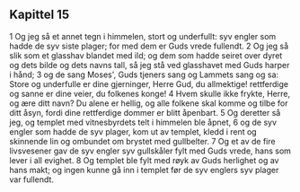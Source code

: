 ## Kapittel 15

1 Og jeg så et annet tegn i himmelen, stort og underfullt: syv engler som hadde de syv siste plager; for med dem er Guds vrede fullendt.
2 Og jeg så slik som et glasshav blandet med ild; og dem som hadde seiret over dyret og dets bilde og dets navns tall, så jeg stå ved glasshavet med Guds harper i hånd;
3 og de sang Moses', Guds tjeners sang og Lammets sang og sa: Store og underfulle er dine gjerninger, Herre Gud, du allmektige! rettferdige og sanne er dine veier, du folkenes konge!
4 Hvem skulle ikke frykte, Herre, og ære ditt navn? Du alene er hellig, og alle folkene skal komme og tilbe for ditt åsyn, fordi dine rettferdige dommer er blitt åpenbart.
5 Og deretter så jeg, og templet med vitnesbyrdets telt i himmelen ble åpnet,
6 og de syv engler som hadde de syv plager, kom ut av templet, kledd i rent og skinnende lin og ombundet om brystet med gullbelter.
7 Og et av de fire livsvesener gav de syv engler syv gullskåler fylt med Guds vrede, hans som lever i all evighet.
8 Og templet ble fylt med røyk av Guds herlighet og av hans makt; og ingen kunne gå inn i templet før de syv englers syv plager var fullendt.
